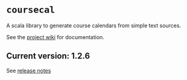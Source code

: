 # `coursecal`

A scala library to generate course calendars from simple text sources.

See the [project wiki](https://github.com/neelsmith/coursecal/wiki) for documentation.


## Current version: **1.2.6**

See [release notes](releases.md)
